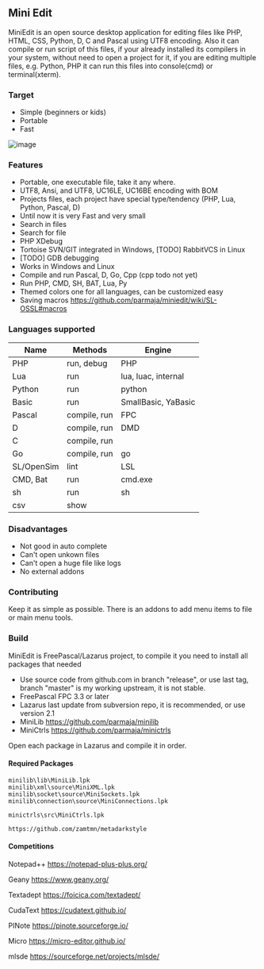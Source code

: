 ## Mini Edit

MiniEdit is an open source desktop application for editing files like PHP, HTML, CSS, Python, D, C and Pascal using UTF8 encoding.
Also it can compile or run script of this files, if your already installed its compilers in your system, without need to open a project for it,
if you are editing multiple files, e.g. Python, PHP it can run this files into console(cmd) or terminal(xterm).

### Target

 * Simple (beginners or kids)
 * Portable
 * Fast

![image](https://user-images.githubusercontent.com/287490/142615859-4b20ed44-ec27-4771-9fcd-eb437af33ad3.png)

### Features

 * Portable, one executable file, take it any where.
 * UTF8, Ansi, and UTF8, UC16LE, UC16BE encoding with BOM
 * Projects files, each project have special type/tendency (PHP, Lua, Python, Pascal, D)
 * Until now it is very Fast and very small
 * Search in files
 * Search for file
 * PHP XDebug
 * Tortoise SVN/GIT integrated in Windows, [TODO] RabbitVCS in Linux
 * [TODO] GDB debugging
 * Works in Windows and Linux
 * Compile and run Pascal, D, Go, Cpp (cpp todo not yet)
 * Run PHP, CMD, SH, BAT, Lua, Py
 * Themed colors one for all languages, can be customized easy
 * Saving macros https://github.com/parmaja/miniedit/wiki/SL-OSSL#macros

### Languages supported

 | Name       	| Methods     	| Engine     	|
 |--------------|--------------	|---------------|
 | PHP 			| run, debug 	| PHP 			|
 | Lua 			| run           | lua, luac, internal		|
 | Python 		| run           | python        |
 | Basic 		| run 			| SmallBasic, YaBasic|
 | Pascal 		| compile, run	| FPC           |
 | D 			| compile, run  | DMD           |
 | C 			| compile, run	|				|
 | Go 			| compile, run	| go			|
 | SL/OpenSim   | lint      	| LSL			|
 | CMD, Bat		| run			| cmd.exe		|
 | sh 			| run			| sh			|
 | csv 			| show			| 				|

### Disadvantages

 * Not good in auto complete
 * Can't open unkown files
 * Can't open a huge file like logs
 * No external addons

### Contributing

Keep it as simple as possible.
There is an addons to add menu items to file or main menu tools.

### Build

MiniEdit is FreePascal/Lazarus project, to compile it you need to install all packages that needed

 * Use source code from github.com in branch "release", or use last tag,  branch "master" is my working upstream, it is not stable.
 * FreePascal FPC 3.3 or later
 * Lazarus last update from subversion repo, it is recommended, or use version 2.1
 * MiniLib https://github.com/parmaja/minilib
 * MiniCtrls https://github.com/parmaja/minictrls

Open each package in Lazarus and compile it in order.

#### Required Packages

    minilib\lib\MiniLib.lpk
    minilib\xml\source\MiniXML.lpk
    minilib\socket\source\MiniSockets.lpk
    minilib\connection\source\MiniConnections.lpk

    minictrls\src\MiniCtrls.lpk

    https://github.com/zamtmn/metadarkstyle

#### Competitions

Notepad++ https://notepad-plus-plus.org/

Geany https://www.geany.org/

Textadept https://foicica.com/textadept/

CudaText https://cudatext.github.io/

PINote https://pinote.sourceforge.io/

Micro https://micro-editor.github.io/

mlsde https://sourceforge.net/projects/mlsde/

